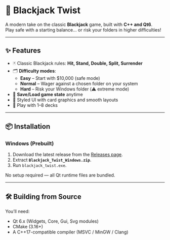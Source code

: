 # 🎴 Blackjack Twist  

A modern take on the classic **Blackjack** game, built with **C++ and Qt6**.  
Play safe with a starting balance… or risk your folders in higher difficulties!  

---

## ✨ Features
- 🃏 Classic Blackjack rules: **Hit, Stand, Double, Split, Surrender**  
- 🗂 **Difficulty modes**:  
  - **Easy** – Start with $10,000 (safe mode)  
  - **Normal** – Wager against a chosen folder on your system  
  - **Hard** – Risk your Windows folder (⚠️ extreme mode)  
- 💾 **Save/Load game state** anytime  
- 🎨 Styled UI with card graphics and smooth layouts  
- 🔀 Play with 1–8 decks  

---

## 📦 Installation
### Windows (Prebuilt)
1. Download the latest release from the [Releases page](../../releases).  
2. Extract **`Blackjack_Twist_Windows.zip`**.  
3. Run `blackjack_twist.exe`.  

No setup required — all Qt runtime files are bundled.  

---

## 🛠 Building from Source
You’ll need:
- Qt 6.x (Widgets, Core, Gui, Svg modules)  
- CMake (3.16+)  
- A C++17-compatible compiler (MSVC / MinGW / Clang) 


